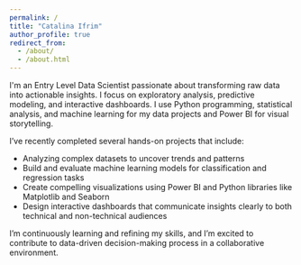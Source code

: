 ```yaml
---
permalink: /
title: "Catalina Ifrim"
author_profile: true
redirect_from: 
  - /about/
  - /about.html
---
```



I'm an Entry Level Data Scientist passionate about transforming raw data into actionable insights. I focus on exploratory analysis, predictive modeling, and interactive dashboards. I use Python programming, statistical analysis, and machine learning for my data projects and Power BI for visual storytelling.

I’ve recently completed several hands-on projects that include: 
- Analyzing complex datasets to uncover trends and patterns
- Build and evaluate machine learning models for classification and regression tasks
- Create compelling visualizations using Power BI and Python libraries like Matplotlib and Seaborn
- Design interactive dashboards that communicate insights clearly to both technical and non-technical audiences

I’m continuously learning and refining my skills, and I’m excited to contribute to data-driven decision-making process in a collaborative environment.